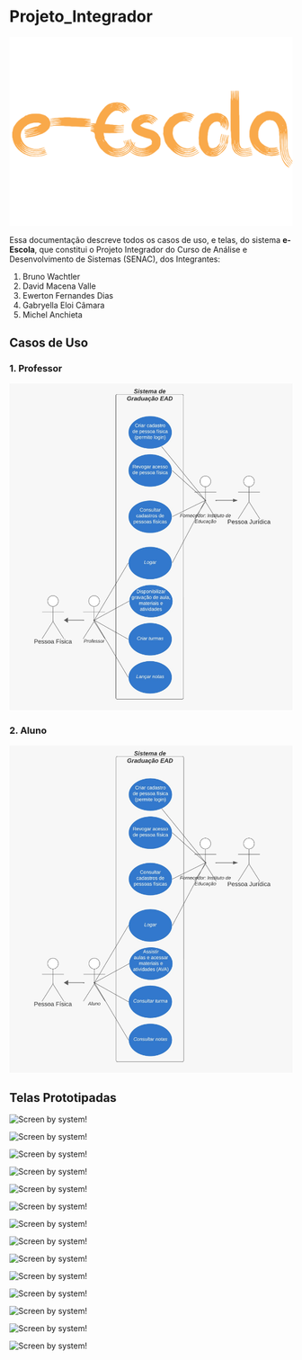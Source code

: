 # Projeto_Integrador

![The Brand of e-Escola system!](/assets/images/logo-light.png "brand-e-escola")

Essa documentação descreve todos os casos de uso, e telas, do sistema **e-Escola**, que constitui o Projeto Integrador do Curso de Análise e Desenvolvimento de Sistemas (SENAC), dos Integrantes:

1. Bruno Wachtler
2. David Macena Valle
3. Ewerton Fernandes Dias
4. Gabryella Eloi Câmara
5. Michel Anchieta

## Casos de Uso

### 1. Professor

![Use case diagram!](/assets/images/diagram1.jpeg "use case diagram professor")

### 2. Aluno

![Use case diagram!](/assets/images/diagram2.jpeg "use case diagram student")

## Telas Prototipadas

![Screen by system!](/assets/images/system1.jpeg "screen 1 by system")

![Screen by system!](/assets/images/system2.jpeg "screen 2 by system")

![Screen by system!](/assets/images/system3.jpeg "screen 3 by system")

![Screen by system!](/assets/images/system4.jpeg "screen 4 by system")

![Screen by system!](/assets/images/system5.jpeg "screen 5 by system")

![Screen by system!](/assets/images/system6.jpeg "screen 6 by system")

![Screen by system!](/assets/images/system7.jpeg "screen 7 by system")

![Screen by system!](/assets/images/system8.jpeg "screen 8 by system")

![Screen by system!](/assets/images/system9.jpeg "screen 9 by system")

![Screen by system!](/assets/images/system10.jpeg "screen 10 by system")

![Screen by system!](/assets/images/system11.jpeg "screen 11 by system")

![Screen by system!](/assets/images/system12.jpeg "screen 12 by system")

![Screen by system!](/assets/images/system13.jpeg "screen 13 by system")

![Screen by system!](/assets/images/system14.jpeg "screen 14 by system")
